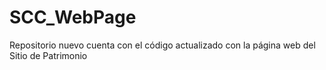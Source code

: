 # SCC_WebPage
Repositorio nuevo cuenta con el código actualizado con la página web del Sitio de Patrimonio
